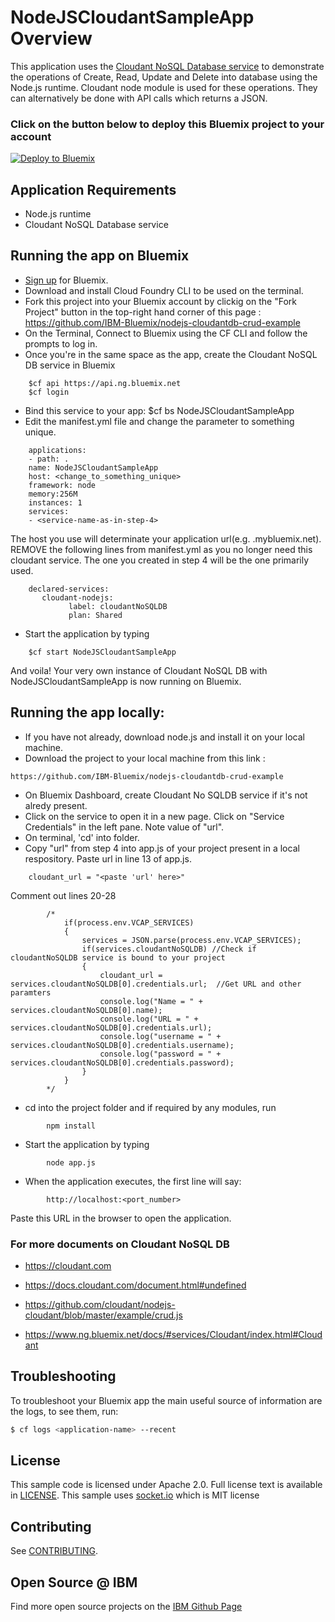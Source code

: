 # NodeJSCloudantSampleApp Overview

This application uses the [Cloudant NoSQL Database service](https://console.ng.bluemix.net/catalog/services/cloudant-nosql-db) to demonstrate the operations of Create, Read, Update and Delete into database using the Node.js runtime. Cloudant node module is used for these operations. They can alternatively be done with API calls which returns a JSON.

### Click on the button below to deploy this Bluemix project to your account

[![Deploy to Bluemix](https://bluemix.net/deploy/button.png)](https://hub.jazz.net/deploy/index.html?repository=https://github.com/IBM-Bluemix/nodejs-cloudantdb-crud-example)


## Application Requirements

* Node.js runtime
* Cloudant NoSQL Database service

## Running the app on Bluemix

* [Sign up][sign_up] for Bluemix. 
* Download and install Cloud Foundry CLI to be used on the terminal.
* Fork this project into your Bluemix account by clickig on the "Fork Project" button in the top-right hand corner of this page : https://github.com/IBM-Bluemix/nodejs-cloudantdb-crud-example
* On the Terminal, Connect to Bluemix using the CF CLI and follow the prompts to log in. 
* Once you're in the same space as the app, create the Cloudant NoSQL DB service in Bluemix
```
    $cf api https://api.ng.bluemix.net
    $cf login
```
* Bind this service to your app:
			$cf bs NodeJSCloudantSampleApp <service-name-as-in-step-4>
* Edit the manifest.yml file and change the <application-host> parameter to something unique.
```
    applications:
    - path: .
    name: NodeJSCloudantSampleApp
    host: <change_to_something_unique>
    framework: node
    memory:256M
    instances: 1
    services:
    - <service-name-as-in-step-4>
```
   The host you use will determinate your application url(e.g. <host>.mybluemix.net). REMOVE the following lines from manifest.yml as you no longer need this cloudant service. The one you created in step 4 will be the one primarily used.
```   
	declared-services:
  	   cloudant-nodejs:
    	     label: cloudantNoSQLDB
    	     plan: Shared
```    	     
* Start the application by typing
```
    $cf start NodeJSCloudantSampleApp
```    

And voila! Your very own instance of Cloudant NoSQL DB with NodeJSCloudantSampleApp is now running on Bluemix.

## Running the app locally:

* If you have not already, download node.js and install it on your local machine.
* Download the project to your local machine from this link :
```
https://github.com/IBM-Bluemix/nodejs-cloudantdb-crud-example
```
* On Bluemix Dashboard, create Cloudant No SQLDB service if it's not alredy present.
* Click on the service to open it in a new page. Click on "Service Credentials" in the left pane. Note value of "url".
* On terminal, 'cd' into folder.
* Copy "url" from step 4 into app.js of your project present in a local respository.
   Paste url in line 13 of app.js.
```
	cloudant_url = "<paste 'url' here>"
```		
   Comment out lines 20-28
```   
		/*
			if(process.env.VCAP_SERVICES)
			{
				services = JSON.parse(process.env.VCAP_SERVICES);
				if(services.cloudantNoSQLDB) //Check if cloudantNoSQLDB service is bound to your project
				{
					cloudant_url = services.cloudantNoSQLDB[0].credentials.url;  //Get URL and other paramters
					console.log("Name = " + services.cloudantNoSQLDB[0].name);
					console.log("URL = " + services.cloudantNoSQLDB[0].credentials.url);
    				console.log("username = " + services.cloudantNoSQLDB[0].credentials.username);
					console.log("password = " + services.cloudantNoSQLDB[0].credentials.password);
				}
			}
 		*/
``` 		
* cd into the project folder and if required by any modules, run
```
		npm install
```		
* Start the application by typing
```
		node app.js
```		
* When the application executes, the first line will say:
```
		http://localhost:<port_number>
```		
Paste this URL in the browser to open the application.

### For more documents on Cloudant NoSQL DB

* https://cloudant.com

* https://docs.cloudant.com/document.html#undefined

* https://github.com/cloudant/nodejs-cloudant/blob/master/example/crud.js

* https://www.ng.bluemix.net/docs/#services/Cloudant/index.html#Cloudant


## Troubleshooting

To troubleshoot your Bluemix app the main useful source of information are the logs, to see them, run:

  ```sh
  $ cf logs <application-name> --recent
  ```

## License

  This sample code is licensed under Apache 2.0. Full license text is available in [LICENSE](LICENSE).
  This sample uses [socket.io](http://socket.io/) which is MIT license
## Contributing

  See [CONTRIBUTING](CONTRIBUTING.md).

## Open Source @ IBM
  Find more open source projects on the [IBM Github Page](http://ibm.github.io/)

[service_url]: http://www.ibm.com/smarterplanet/us/en/ibmwatson/developercloud/speech-to-text.html
[cloud_foundry]: https://github.com/cloudfoundry/cli
[getting_started]: http://www.ibm.com/smarterplanet/us/en/ibmwatson/developercloud/doc/getting_started/
[sign_up]: https://apps.admin.ibmcloud.com/manage/trial/bluemix.html?cm_mmc=WatsonDeveloperCloud-_-LandingSiteGetStarted-_-x-_-CreateAnAccountOnBluemixCLI
